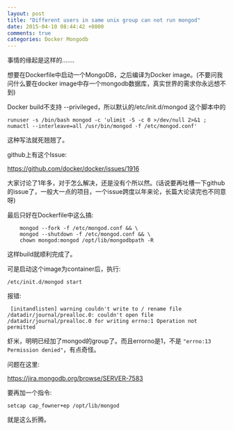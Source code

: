 ```yaml
---
layout: post
title: "Different users in same unix group can not run mongod"
date: 2015-04-10 08:44:42 +0800
comments: true
categories: Docker Mongodb
---
```


事情的缘起是这样的.......

想要在Dockerfile中启动一个MongoDB，之后编译为Docker image。(不要问我问什么要在docker image中存一个mongodb数据库，真实世界的需求你永远想不到)

Docker build不支持 --privileged，所以默认的/etc/init.d/mongod  这个脚本中的

```
runuser -s /bin/bash mongod -c 'ulimit -S -c 0 >/dev/null 2>&1 ; numactl --interleave=all /usr/bin/mongod -f /etc/mongod.conf'
```

这种写法就死翘翘了。

github上有这个Issue:

https://github.com/docker/docker/issues/1916

大家讨论了1年多，对于怎么解决，还是没有个所以然。(话说要再吐槽一下github的issue了，一般大一点的项目，一个issue跨度以年来论，长篇大论读完也不同意呀)

最后只好在Dockerfile中这么搞:

```
    mongod --fork -f /etc/mongod.conf && \
    mongod --shutdown -f /etc/mongod.conf && \
    chown mongod:mongod /opt/lib/mongodbpath -R

```

这样build就顺利完成了。

可是启动这个image为container后，执行:

```
/etc/init.d/mongod start
```

报错:

```
 [initandlisten] warning couldn't write to / rename file /datadir/journal/prealloc.0: couldn't open file /datadir/journal/prealloc.0 for writing errno:1 Operation not permitted
```

虾米，明明已经加了mongod的group了。而且errorno是1，不是 `"errno:13 Permission denied"`，有点奇怪。

问题在这里:

https://jira.mongodb.org/browse/SERVER-7583


要再加一个指令:

```
setcap cap_fowner+ep /opt/lib/mongod
```


就是这么折腾。
